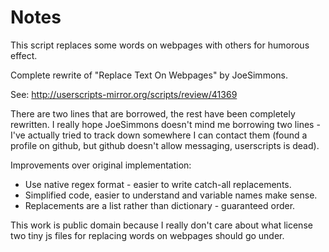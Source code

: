 # Notes

This script replaces some words on webpages with others for humorous effect.

Complete rewrite of "Replace Text On Webpages" by JoeSimmons.

See: http://userscripts-mirror.org/scripts/review/41369 

There are two lines that are borrowed, the rest have been completely rewritten.
I really hope JoeSimmons doesn't mind me borrowing two lines - I've actually tried to track down somewhere I can contact them (found a profile on github, but github doesn't allow messaging, userscripts is dead).

Improvements over original implementation:
* Use native regex format - easier to write catch-all replacements.
* Simplified code, easier to understand and variable names make sense.
* Replacements are a list rather than dictionary - guaranteed order.

This work is public domain because I really don't care about what license two tiny js files for replacing words on webpages should go under.
